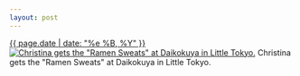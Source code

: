 ```yaml
---
layout: post
---
```


<p>
  <time><a href="/346">{{ page.date | date: "%e %B, %Y" }}</a></time>
  <a href="/346"><img src="{{ site.assets_url }}/346-640.jpg" srcset="{{ site.assets_url }}/346-1280.jpg 1280w, {{ site.assets_url }}/346-960.jpg 960w, {{ site.assets_url }}/346-640.jpg 640w, {{ site.assets_url }}/346-320.jpg 320w" sizes="(min-width: 700px) 50vw, calc(100vw - 2rem)" alt="Christina gets the &quot;Ramen Sweats&quot; at Daikokuya in Little Tokyo." /></a>
  <span>Christina gets the &quot;Ramen Sweats&quot; at Daikokuya in Little Tokyo.</span>
</p>
